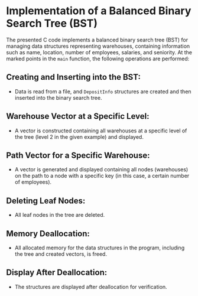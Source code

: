 # Implementation of a Balanced Binary Search Tree (BST)

The presented C code implements a balanced binary search tree (BST) for managing data structures representing warehouses, containing information such as name, location, number of employees, salaries, and seniority. At the marked points in the `main` function, the following operations are performed:

## Creating and Inserting into the BST:
- Data is read from a file, and `DepositInfo` structures are created and then inserted into the binary search tree.

## Warehouse Vector at a Specific Level:
- A vector is constructed containing all warehouses at a specific level of the tree (level 2 in the given example) and displayed.

## Path Vector for a Specific Warehouse:
- A vector is generated and displayed containing all nodes (warehouses) on the path to a node with a specific key (in this case, a certain number of employees).

## Deleting Leaf Nodes:
- All leaf nodes in the tree are deleted.

## Memory Deallocation:
- All allocated memory for the data structures in the program, including the tree and created vectors, is freed.

## Display After Deallocation:
- The structures are displayed after deallocation for verification.
